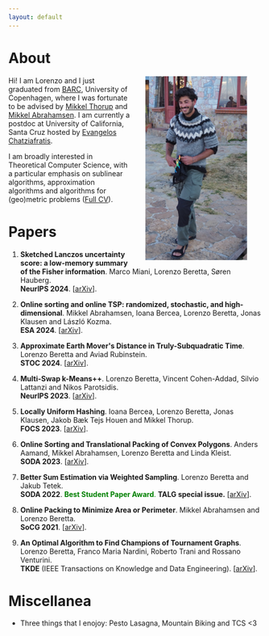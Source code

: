 ```yaml
---
layout: default
---
```


# About

<img src="figures/titicaca_lake.jpg" align="right" width="40%" hspace="30" vspace="0" alt="be balanced" />

Hi! I am Lorenzo and I just graduated from [BARC](https://barc.ku.dk/), University of Copenhagen, where I was fortunate to be advised by [Mikkel Thorup](http://hjemmesider.diku.dk/~mthorup/) 
and [Mikkel Abrahamsen](https://sites.google.com/view/mikkel-abrahamsen).
I am currently a postdoc at University of California, Santa Cruz hosted by [Evangelos Chatziafratis](https://cs.stanford.edu/~vaggos/).

I am broadly interested in Theoretical Computer Science, with a particular emphasis on sublinear algorithms, approximation algorithms 
and algorithms for (geo)metric problems ([Full CV](pdfs/CV.pdf)).


# Papers
1. **Sketched Lanczos uncertainty score: a low-memory summary of the Fisher information**. 	Marco Miani, Lorenzo Beretta, Søren Hauberg. \
**NeurIPS 2024**.
[[arXiv](https://arxiv.org/abs/2409.15008)].

1. **Online sorting and online TSP: randomized, stochastic, and high-dimensional**. 	Mikkel Abrahamsen, Ioana Bercea, Lorenzo Beretta, Jonas Klausen and László Kozma. \
**ESA 2024**.
[[arXiv](https://arxiv.org/abs/2406.19257)].

1. **Approximate Earth Mover's Distance in Truly-Subquadratic Time**. Lorenzo Beretta and
Aviad Rubinstein. \
**STOC 2024**.
[[arXiv](https://arxiv.org/abs/2310.19514)].

1. **Multi-Swap k-Means++**. Lorenzo Beretta, Vincent Cohen-Addad, Silvio Lattanzi and Nikos Parotsidis.\
**NeurIPS 2023**.
[[arXiv](https://arxiv.org/abs/2309.16384)].

1. **Locally Uniform Hashing**. Ioana Bercea, Lorenzo Beretta, Jonas Klausen, Jakob Bæk Tejs Houen
and Mikkel Thorup. \
**FOCS 2023**.
[[arXiv](https://arxiv.org/abs/2308.14134)].

1. **Online Sorting and Translational Packing of Convex Polygons**. Anders Aamand, Mikkel Abrahamsen, Lorenzo Beretta and Linda Kleist. \
**SODA 2023**.
[[arXiv](https://arxiv.org/abs/2112.03791)].

1. **Better Sum Estimation via Weighted Sampling**. Lorenzo Beretta and Jakub Tetek.\
**SODA 2022**. <span style="color:green"> **Best Student Paper Award**.</span> **TALG special issue.**
[[arXiv](https://arxiv.org/abs/2110.14948)].

1. **Online Packing to Minimize Area or Perimeter**. Mikkel Abrahamsen and Lorenzo Beretta. \
**SoCG 2021**.
[[arXiv](https://arxiv.org/abs/2101.09024)].

1. **An Optimal Algorithm to Find Champions of Tournament Graphs**. Lorenzo Beretta, Franco Maria
Nardini, Roberto Trani and Rossano Venturini. \
**TKDE** (IEEE Transactions on Knowledge and Data Engineering). [[arXiv](https://arxiv.org/abs/2111.13621)].

# Miscellanea

* Three things that I enojoy: Pesto Lasagna, Mountain Biking and TCS <3 
